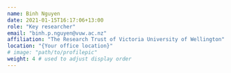 ```yaml
---
name: Binh Nguyen
date: 2021-01-15T16:17:06+13:00
role: "Key researcher"
email: "binh.p.nguyen@vuw.ac.nz"
affiliation: "The Research Trust of Victoria University of Wellington"
location: "{Your office location}"
# image: "path/to/profilepic"
weight: 4 # used to adjust display order
---
```

